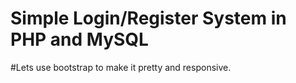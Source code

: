# Simple Login/Register System in PHP and MySQL



#Lets use bootstrap to make it pretty and responsive.
 
